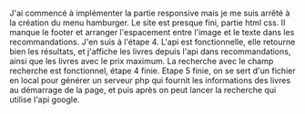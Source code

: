 J'ai commencé à implémenter la partie responsive mais je me suis arrêté à la création du menu hamburger.
Le site est presque fini, partie html css. Il manque le footer et arranger l'espacement entre l'image et le texte dans les recommandations.
J'en suis à l'étape 4. L'api est fonctionnelle, elle retourne bien les résultats, et j'affiche les livres depuis l'api dans recommandations, ainsi que les livres avec le prix maximum. La recherche avec le champ recherche est fonctionnel, étape 4 finie.
Etape 5 finie, on se sert d'un fichier en local pour générer un serveur php qui fournit les informations des livres au démarrage de la page, et puis après on peut lancer la recherche qui utilise l'api google.